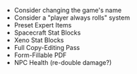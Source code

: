- Consider changing the game's name
- Consider a "player always rolls" system
- Preset Expert Items
- Spacecraft Stat Blocks
- Xeno Stat Blocks
- Full Copy-Editing Pass
- Form-Fillable PDF
- NPC Health (re-double damage?)